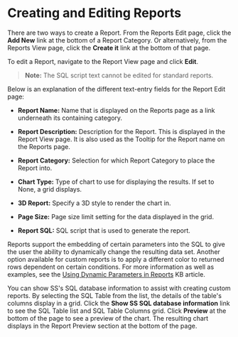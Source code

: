 [title]: # "Creating and Editing Reports"
[tags]: # "Creating and Editing Reports"
[priority]: # "21"

# Creating and Editing Reports

There are two ways to create a Report. From the Reports Edit page, click the **Add New** link at the bottom of a Report Category. Or alternatively, from the Reports View page, click the **Create it** link at the bottom of that page.

To edit a Report, navigate to the Report View page and click **Edit**.

> **Note:** The SQL script text cannot be edited for standard reports.

Below is an explanation of the different text-entry fields for the Report Edit page:

- **Report Name:** Name that is displayed on the Reports page as a link underneath its containing category.

- **Report Description:** Description for the Report. This is displayed in the Report View page. It is also used as the Tooltip for the Report name on the Reports page.

- **Report Category:** Selection for which Report Category to place the Report into.

- **Chart Type:** Type of chart to use for displaying the results. If set to None, a grid displays.

- **3D Report:** Specify a 3D style to render the chart in.

- **Page Size:** Page size limit setting for the data displayed in the grid.

- **Report SQL:** SQL script that is used to generate the report.

Reports support the embedding of certain parameters into the SQL to give the user the ability to dynamically change the resulting data set. Another option available for custom reports is to apply a different color to returned rows dependent on certain conditions. For more information as well as examples, see the [Using Dynamic Parameters in Reports](https://updates.thycotic.net/link.ashx?SSUserGuide_SecretServerReportParameters) KB article.

You can show SS's SQL database information to assist with creating custom reports. By selecting the SQL Table from the list, the details of the table's columns display in a grid. Click the **Show SS SQL database information** link to see the SQL Table list and SQL Table Columns grid. Click **Preview** at the bottom of the page to see a preview of the chart. The resulting chart displays in the Report Preview section at the bottom of the page.
